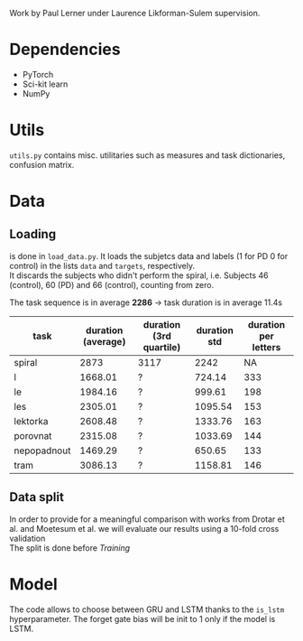 Work by Paul Lerner under Laurence Likforman-Sulem supervision.

# Dependencies
- PyTorch
- Sci-kit learn
- NumPy

# Utils
`utils.py` contains misc. utilitaries such as measures and task dictionaries, confusion matrix.

# Data
## Loading
is done in `load_data.py`. It loads the subjetcs data and labels (1 for PD 0 for control) in the lists `data` and  `targets`, respectively.  
 It discards the subjects who didn't perform the spiral, i.e. Subjects 46 (control), 60 (PD) and 66 (control), counting from zero.

 The task sequence is in average **2286** &rarr; task duration is in average 11.4s  

task | duration (average) | duration (3rd quartile) | duration std | duration per letters
--|--|--|--|--
spiral | 2873 | 3117 |2242 | NA
l | 1668.01 | ?|724.14 | 333
le | 1984.16 |?| 999.61 | 198
les | 2305.01 |?| 1095.54 | 153
lektorka | 2608.48 | ?|1333.76  | 163
porovnat | 2315.08 | ?|1033.69 |144
nepopadnout | 1469.29 | ?|650.65 | 133
tram | 3086.13 |? |1158.81 | 146

## Data split
In order to provide for a meaningful comparison with works from Drotar et al. and Moetesum et al. we will evaluate our results using a 10-fold cross validation  
The split is done before *Training*

# Model
The code allows to choose between GRU and LSTM thanks to the `is_lstm` hyperparameter. The forget gate bias will be init to 1 only if the model is LSTM.
